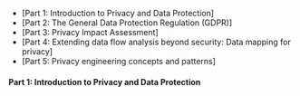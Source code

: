 <!-- https://wiki.aalto.fi/display/SSec/Lecture+5%3A+Privacy%2C+the+GDPR+and+Privacy+Engineering -->

- [Part 1: Introduction to Privacy and Data Protection]
- [Part 2: The General Data Protection Regulation (GDPR)]
- [Part 3: Privacy Impact Assessment]
- [Part 4: Extending data flow analysis beyond security: Data mapping for privacy]
- [Part 5: Privacy engineering concepts and patterns]

#### Part 1: Introduction to Privacy and Data Protection
